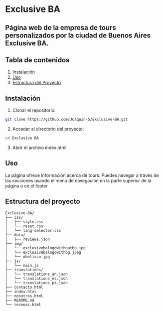 # Exclusive BA

## Página web de la empresa de tours personalizados por la ciudad de Buenos Aires Exclusive BA.

## Tabla de contenidos

1. [Instalación](#instalación)
2. [Uso](#uso)
3. [Estructura del Proyecto](#estructura-del-proyecto)

## Instalación

1. Clonar el repositorio:

```sh
git clone https://github.com/Joaquin-5/Exclusive-BA.git
```

2. Acceder al directorio del proyecto:

```sh
cd Exclusive BA
```

3. Abrir el archivo index.html

## Uso

La página ofrece información acerca de tours. Puedes navegar a través de las secciones usando el menú de navegación en la parte superior de la página o en el footer

## Estructura del proyecto

```plaintext
Exclusive-BA/
├── css/
│   ├── style.css
│   └── reset.css
│   └── lang-selector.css
├── data/
│   ├── reviews.json
├── img/
│   └── exclusivebalogowithoutbg.jpg
│   └── exclusivebalogowithbg.jpeg
│   └── obelisco.jpg
├── js/
│   └── main.js
├── translations/
│   └── translations_en.json
│   └── translations_es.json
│   └── translations_pt.json
├── contacto.html
├── index.html
├── nosotros.html
├── README.md
└── resenas.html
```
